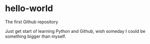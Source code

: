 # hello-world
The first Github repository

Just get start of learning Python and Github, wish someday I could be something bigger than myself.
